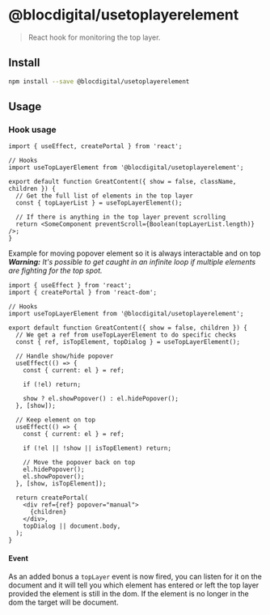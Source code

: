 # @blocdigital/usetoplayerelement

> React hook for monitoring the top layer.

## Install

```bash
npm install --save @blocdigital/usetoplayerelement
```

## Usage

### Hook usage

```tsx
import { useEffect, createPortal } from 'react';

// Hooks
import useTopLayerElement from '@blocdigital/usetoplayerelement';

export default function GreatContent({ show = false, className, children }) {
  // Get the full list of elements in the top layer
  const { topLayerList } = useTopLayerElement();

  // If there is anything in the top layer prevent scrolling
  return <SomeComponent preventScroll={Boolean(topLayerList.length)} />;
}
```

Example for moving popover element so it is always interactable and on top  
_**Warning:** It's possible to get caught in an infinite loop if multiple elements are fighting for the top spot._

```tsx
import { useEffect } from 'react';
import { createPortal } from 'react-dom';

// Hooks
import useTopLayerElement from '@blocdigital/usetoplayerelement';

export default function GreatContent({ show = false, children }) {
  // We get a ref from useTopLayerElement to do specific checks
  const { ref, isTopElement, topDialog } = useTopLayerElement();

  // Handle show/hide popover
  useEffect(() => {
    const { current: el } = ref;

    if (!el) return;

    show ? el.showPopover() : el.hidePopover();
  }, [show]);

  // Keep element on top
  useEffect(() => {
    const { current: el } = ref;

    if (!el || !show || isTopElement) return;

    // Move the popover back on top
    el.hidePopover();
    el.showPopover();
  }, [show, isTopElement]);

  return createPortal(
    <div ref={ref} popover="manual">
      {children}
    </div>,
    topDialog || document.body,
  );
}
```

#### Event

As an added bonus a `topLayer` event is now fired, you can listen for it on the document and it will tell you which element has entered or left the top layer provided the element is still in the dom. If the element is no longer in the dom the target will be document.
